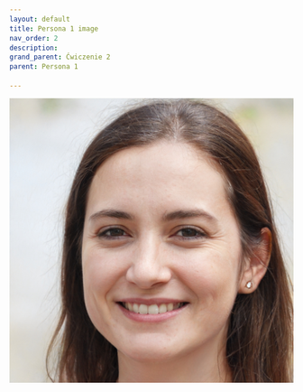 ```yaml
---
layout: default
title: Persona 1 image
nav_order: 2
description: 
grand_parent: Ćwiczenie 2
parent: Persona 1

---
```

![Draw](../../../images/persona1.jpg)
